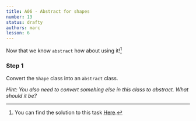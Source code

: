 ```yaml
---
title: A06 - Abstract for shapes
number: 13
status: drafty
authors: marc
lesson: 6
---
```


Now that we know `abstract` how about using it![^solution]

[^solution]:
    You can find the solution to this task [Here](https://github.com/satkowski/csharp-solutions/tree/master/lesson_06/A06_abstract_for_shapes/ExerciseSolution/).

### Step 1

Convert the `Shape` class into an `abstract` class.

*Hint: You also need to convert somehing else in this class to abstract. What should it be?*